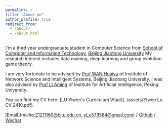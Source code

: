 ```yaml
---
permalink: /
title: "About me"
author_profile: true
redirect_from: 
  - /about/
  - /about.html
---
```


I'm a third year undergraduate student in Computer Science from [School of Computer and Information Technology](https://scit.bjtu.edu.cn/), [Beijing Jiaotong University](https://www.bjtu.edu.cn/) My research interest includes data maining, deep learning and group evolution game theory.

I am very fortunate to be advised by [Prof WAN Huaiyu](http://faculty.bjtu.edu.cn/8793/) of Institute of Network Science and Intelligent Systems, Beijing Jiaotong University.
I was also advised by [Prof LI Aming](https://www.ai.pku.edu.cn/info/1313/1695.htm) of Institute for Artificial Intelligence, Peking University.

You can find my CV here: [LU Yiwen's Curriculum Vitae](../assets/Yiwen Lu CV 2410.pdf).

[Email](mailto:21211160@bjtu.edu.cn, yLu579584@gmail.com) / [Github](https://github.com/EvenEureka) / [Wechat](../images/Wechat.jpg)
            
